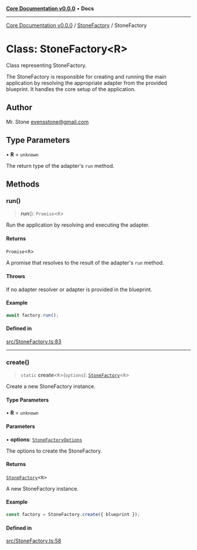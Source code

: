 [**Core Documentation v0.0.0**](../../README.md) • **Docs**

***

[Core Documentation v0.0.0](../../modules.md) / [StoneFactory](../README.md) / StoneFactory

# Class: StoneFactory\<R\>

Class representing StoneFactory.

The StoneFactory is responsible for creating and running the main application by resolving
the appropriate adapter from the provided blueprint. It handles the core setup of the application.

## Author

Mr. Stone <evensstone@gmail.com>

## Type Parameters

• **R** = `unknown`

The return type of the adapter's `run` method.

## Methods

### run()

> **run**(): `Promise`\<`R`\>

Run the application by resolving and executing the adapter.

#### Returns

`Promise`\<`R`\>

A promise that resolves to the result of the adapter's `run` method.

#### Throws

If no adapter resolver or adapter is provided in the blueprint.

#### Example

```typescript
await factory.run();
```

#### Defined in

[src/StoneFactory.ts:83](https://github.com/stonemjs/core/blob/65be5a9387baf469de681455799e33a2688aa3c9/src/StoneFactory.ts#L83)

***

### create()

> `static` **create**\<`R`\>(`options`): [`StoneFactory`](StoneFactory.md)\<`R`\>

Create a new StoneFactory instance.

#### Type Parameters

• **R** = `unknown`

#### Parameters

• **options**: [`StoneFactoryOptions`](../interfaces/StoneFactoryOptions.md)

The options to create the StoneFactory.

#### Returns

[`StoneFactory`](StoneFactory.md)\<`R`\>

A new StoneFactory instance.

#### Example

```typescript
const factory = StoneFactory.create({ blueprint });
```

#### Defined in

[src/StoneFactory.ts:58](https://github.com/stonemjs/core/blob/65be5a9387baf469de681455799e33a2688aa3c9/src/StoneFactory.ts#L58)
